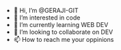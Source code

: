- 👋 Hi, I’m @GERAJI-GIT
- 👀 I’m interested in code
- 🌱 I’m currently learning WEB DEV
- 💞️ I’m looking to collaborate on DEV
- 📫 How to reach me your oppinions

<!---
GERAJI-GIT/GERAJI-GIT is a ✨ special ✨ repository because its `README.md` (this file) appears on your GitHub profile.
You can click the Preview link to take a look at your changes.
--->
